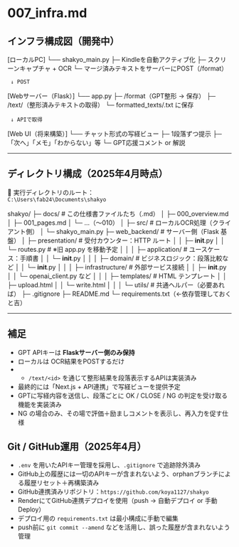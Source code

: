 # 007_infra.md

## インフラ構成図（開発中）

[ローカルPC]
└── shakyo_main.py
    ├─ Kindleを自動アクティブ化
    ├─ スクリーンキャプチャ + OCR
    └─ マージ済みテキストをサーバーにPOST（/format）

     ↓ POST

[Webサーバー（Flask）]
└── app.py
    ├─ /format（GPT整形 → 保存）
    ├─ /text/<id>（整形済みテキストの取得）
    └─ formatted_texts/<id>.txt に保存

     ↓ APIで取得

[Web UI（将来構築）]
└── チャット形式の写経ビュー
    ├─ 1段落ずつ提示
    ├─ 「次へ」「メモ」「わからない」等
    └─ GPT応援コメント or 解説

---

## ディレクトリ構成（2025年4月時点）

📂 実行ディレクトリのルート：  
`C:\Users\fab24\Documents\shakyo`

shakyo/
├─ docs/                          # この仕様書ファイルたち（.md）
│   ├─ 000_overview.md
│   ├─ 001_pages.md
│   └─ ...（〜010）
│
├─ src/                           # ローカルOCR処理（クライアント側）
│   └─ shakyo_main.py
├─ web_backend/                   # サーバー側（Flask 基盤）
│   ├─ presentation/              # 受付カウンター：HTTP ルート
│   │   ├─ __init__.py
│   │   └─ routes.py              # ※旧 app.py を移動予定
│   │
│   ├─ application/               # ユースケース：手順書
│   │   └─ __init__.py
│   │
│   ├─ domain/                    # ビジネスロジック：段落比較など
│   │   └─ __init__.py
│   │
│   ├─ infrastructure/            # 外部サービス接続
│   │   ├─ __init__.py
│   │   └─ openai_client.py  など
│   │
│   ├─ templates/                 # HTML テンプレート
│   │   ├─ upload.html
│   │   └─ write.html
│   │
│   └─ utils/                     # 共通ヘルパー（必要あれば）
├─ .gitignore
├─ README.md
└─ requirements.txt（←依存管理しておくと吉）

---

## 補足

- GPT APIキーは **Flaskサーバー側のみ保持**
- ローカルは OCR結果をPOSTするだけ
- - `/text/<id>` を通じて整形結果を段落表示するAPIは実装済み
- 最終的には「Next.js + API連携」で写経ビューを提供予定
- GPTに写経内容を送信し、段落ごとに OK / CLOSE / NG の判定を受け取る機能を実装済み
- NG の場合のみ、その場で評価＋励ましコメントを表示し、再入力を促す仕様

## Git / GitHub運用（2025年4月）

- `.env` を用いたAPIキー管理を採用し、`.gitignore` で追跡除外済み
- GitHub上の履歴には一切のAPIキーが含まれないよう、orphanブランチによる履歴リセット＋再構築済み
- GitHub連携済みリポジトリ：`https://github.com/koya1127/shakyo`
- RenderにてGitHub連携デプロイを使用（push → 自動デプロイ or 手動Deploy）
- デプロイ用の `requirements.txt` は最小構成に手動で編集
- push前に `git commit --amend` などを活用し、誤った履歴が含まれないよう管理

